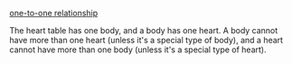 [one-to-one relationship](/imgs/one-to-one.png)

The heart table has one body, and a body has one heart. A body cannot have more 
than one heart (unless it's a special type of body), and a heart cannot have more 
than one body (unless it's a special type of heart).